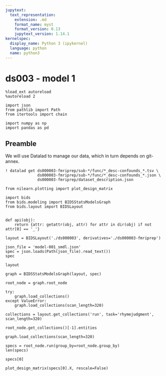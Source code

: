 ```yaml
---
jupytext:
  text_representation:
    extension: .md
    format_name: myst
    format_version: 0.13
    jupytext_version: 1.14.1
kernelspec:
  display_name: Python 3 (ipykernel)
  language: python
  name: python3
---
```


# ds003 - model 1

```{code-cell} ipython3
%load_ext autoreload
%autoreload 2

import json
from pathlib import Path
from itertools import chain

import numpy as np
import pandas as pd
```

## Preamble
We will use Datalad to manage our data, which in turn depends on git-annex.

```{code-cell} ipython3
! datalad get ds000003-fmriprep/sub-*/func/*_desc-confounds_*.tsv \
              ds000003-fmriprep/sub-*/func/*_desc-confounds_*.json \
              ds000003-fmriprep/dataset_description.json 
```

```{code-cell} ipython3
from nilearn.plotting import plot_design_matrix

import bids
from bids.modeling import BIDSStatsModelsGraph
from bids.layout import BIDSLayout


def api(obj):
    return {attr: getattr(obj, attr) for attr in dir(obj) if not attr[0] == '_'}
```

```{code-cell} ipython3
layout = BIDSLayout('./ds000003', derivatives='./ds000003-fmriprep')
```

```{code-cell} ipython3
json_file = 'model-001_smdl.json'
spec = json.loads(Path(json_file).read_text())
spec
```

```{code-cell} ipython3
layout
```

```{code-cell} ipython3
graph = BIDSStatsModelsGraph(layout, spec)
```

```{code-cell} ipython3
root_node = graph.root_node
```

```{code-cell} ipython3
try:
    graph.load_collections()
except ValueError:
    graph.load_collections(scan_length=320)
```

```{code-cell} ipython3
collections = layout.get_collections('run', task='rhymejudgment', scan_length=320)
```

```{code-cell} ipython3
root_node.get_collections()[-1].entities
```

```{code-cell} ipython3
graph.load_collections(scan_length=320)
```

```{code-cell} ipython3
specs = root_node.run(group_by=root_node.group_by)
len(specs)
```

```{code-cell} ipython3
specs[0]
```

```{code-cell} ipython3
plot_design_matrix(specs[0].X, rescale=False)
```
